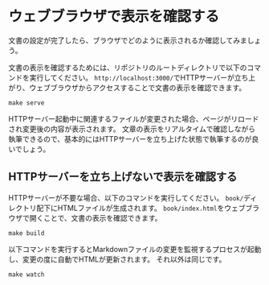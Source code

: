 # ウェブブラウザで表示を確認する

文書の設定が完了したら、ブラウザでどのように表示されるか確認してみましょう。

文書の表示を確認するためには、リポジトリのルートディレクトリで以下のコマンドを実行してください。
`http://localhost:3000/`でHTTPサーバーが立ち上がり、ウェブブラウザからアクセスすることで文書の表示を確認できます。

```console
make serve
```

HTTPサーバー起動中に関連するファイルが変更された場合、ページがリロードされ変更後の内容が表示されます。
文章の表示をリアルタイムで確認しながら執筆できるので、基本的にはHTTPサーバーを立ち上げた状態で執筆するのが良いでしょう。

## HTTPサーバーを立ち上げないで表示を確認する

HTTPサーバーが不要な場合、以下のコマンドを実行してください。
`book/`ディレクトリ配下にHTMLファイルが生成されます。
`book/index.html`をウェブブラウザで開くことで、文書の表示を確認できます。

```console
make build
```

以下コマンドを実行するとMarkdownファイルの変更を監視するプロセスが起動し、変更の度に自動でHTMLが更新されます。
それ以外は同じです。

```console
make watch
```
